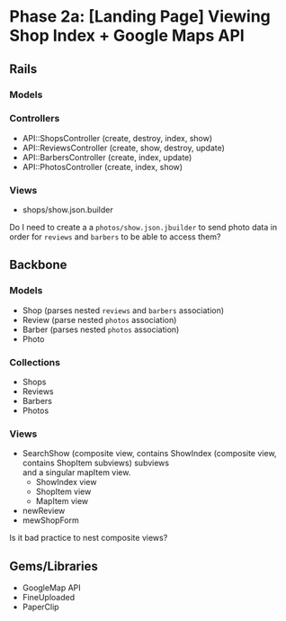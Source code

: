 # Phase 2a: [Landing Page] Viewing Shop Index + Google Maps API

## Rails
### Models

### Controllers
* API::ShopsController (create, destroy, index, show)
* API::ReviewsController (create, show, destroy, update)
* API::BarbersController (create, index, update)
* API::PhotosController (create, index, show)

### Views
* shops/show.json.builder

Do I need to create a a `photos/show.json.jbuilder` to send photo data in order for `reviews` and `barbers` to be able to access them?

## Backbone
### Models
* Shop (parses nested `reviews` and `barbers` association)
* Review (parse nested `photos` association)
* Barber (parses nested `photos` association)
* Photo

### Collections
* Shops
* Reviews
* Barbers
* Photos

### Views
* SearchShow (composite view, contains ShowIndex (composite view, contains ShopItem subviews) subviews<br> and a singular mapItem view. 
  * ShowIndex view
  * ShopItem view
  * MapItem view
* newReview
* mewShopForm

Is it bad practice to nest composite views?


## Gems/Libraries
* GoogleMap API
* FineUploaded
* PaperClip
